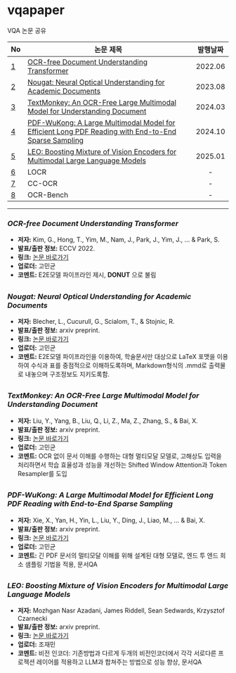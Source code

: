# vqapaper
VQA 논문 공유

|No| 논문 제목                                                | 발행날짜   | 
|---| -------------------------------------------------------- | :-------: | 
|[1](#a1)| [OCR-free Document Understanding Transformer](https://arxiv.org/abs/2111.15664)     |     2022.06     | 
|[2](#a2)| [Nougat: Neural Optical Understanding for Academic Documents](https://arxiv.org/abs/2308.13418)     |     2023.08     |
|[3](#a3)| [TextMonkey: An OCR-Free Large Multimodal Model for Understanding Document](https://arxiv.org/abs/2403.04473)     |     2024.03     |
|[4](#a4)| [PDF-WuKong: A Large Multimodal Model for Efficient Long PDF Reading with End-to-End Sparse Sampling](https://arxiv.org/abs/2410.05970)     |     2024.10     |
|[5](#a5)| [LEO: Boosting Mixture of Vision Encoders for Multimodal Large Language Models](https://arxiv.org/abs/2501.06986)     |     2025.01     |
|[6](#a6)| LOCR     |     -     |
|[7](#a7)| CC-OCR     |     -    |
|[8](#a8)| OCR-Bench     |     -    |

---
### *OCR-free Document Understanding Transformer*
- **저자:** Kim, G., Hong, T., Yim, M., Nam, J., Park, J., Yim, J., ... & Park, S.  
- **발표/출판 정보:** ECCV 2022.
- **링크:** [논문 바로가기](https://arxiv.org/abs/2111.15664) 
- **업로더:** 고민균
- **코멘트:** E2E모델 파이프라인 제시, **DONUT** 으로 불림
  
<a id="a1"></a>
---
### *Nougat: Neural Optical Understanding for Academic Documents*
- **저자:** Blecher, L., Cucurull, G., Scialom, T., & Stojnic, R.
- **발표/출판 정보:** arxiv preprint.
- **링크:** [논문 바로가기](https://arxiv.org/abs/2308.13418)
- **업로더:** 고민균
- **코멘트:** E2E모델 파이프라인을 이용하여, 학술문서만 대상으로 LaTeX 포맷을 이용하여 수식과 표를 중점적으로 이해하도록하며, Markdown형식의 .mmd로 출력물로 내놓으며 구조정보도 지키도록함.
  
<a id="a2"></a>
---
### *TextMonkey: An OCR-Free Large Multimodal Model for Understanding Document*
- **저자:** Liu, Y., Yang, B., Liu, Q., Li, Z., Ma, Z., Zhang, S., & Bai, X.
- **발표/출판 정보:** arxiv preprint.
- **링크:** [논문 바로가기](https://arxiv.org/abs/2403.04473)
- **업로더:** 고민균
- **코멘트:** OCR 없이 문서 이해를 수행하는 대형 멀티모달 모델로, 고해상도 입력을 처리하면서 학습 효율성과 성능을 개선하는 Shifted Window Attention과 Token Resampler를 도입
  
<a id="a3"></a>
---
### *PDF-WuKong: A Large Multimodal Model for Efficient Long PDF Reading with End-to-End Sparse Sampling*
- **저자:** Xie, X., Yan, H., Yin, L., Liu, Y., Ding, J., Liao, M., ... & Bai, X.
- **발표/출판 정보:** arxiv preprint.
- **링크:** [논문 바로가기](https://arxiv.org/abs/2410.05970)
- **업로더:** 고민균
- **코멘트:** 긴 PDF 문서의 멀티모달 이해를 위해 설계된 대형 모델로, 엔드 투 엔드 희소 샘플링 기법을 적용, 문서QA
  
<a id="a4"></a>
---
### *LEO: Boosting Mixture of Vision Encoders for Multimodal Large Language Models*
- **저자:** Mozhgan Nasr Azadani, James Riddell, Sean Sedwards, Krzysztof Czarnecki
- **발표/출판 정보:** arxiv preprint.
- **링크:** [논문 바로가기](https://arxiv.org/abs/2501.06986)  
- **업로더:** 조재민
- **코멘트:** 비전 인코더: 기존방법과 다르게 두개의 비전인코더에서 각각 서로다른 프로젝션 레이어를 적용하고 LLM과 합쳐주는 방법으로 성능 향상, 문서QA
  
<a id="a5"></a>
---

